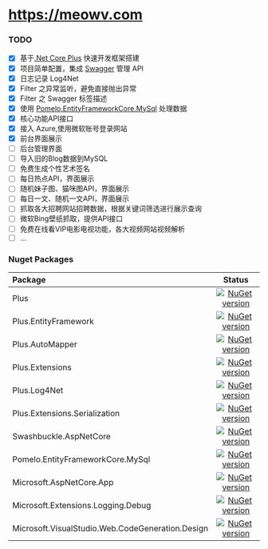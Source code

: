 # https://meowv.com

### TODO

- [x] 基于[.Net Core Plus](https://github.com/Meowv/.netcoreplus) 快速开发框架搭建
- [x] 项目简单配置，集成 [Swagger](https://github.com/domaindrivendev/Swashbuckle.AspNetCore) 管理 API
- [x] 日志记录 Log4Net
- [x] Filter 之异常监听，避免直接抛出异常
- [x] Filter 之 Swagger 标签描述
- [x] 使用 [Pomelo.EntityFrameworkCore.MySql](https://github.com/PomeloFoundation/Pomelo.EntityFrameworkCore.MySql) 处理数据
- [x] 核心功能API接口
- [x] 接入 Azure,使用微软账号登录网站
- [x] 前台界面展示
- [ ] 后台管理界面
- [ ] 导入旧的Blog数据到MySQL
- [ ] 免费生成个性艺术签名
- [ ] 每日热点API，界面展示
- [ ] 随机妹子图、猫咪图API，界面展示
- [ ] 每日一文、随机一文API，界面展示
- [ ] 抓取各大招聘网站招聘数据，根据关键词筛选进行展示查询
- [ ] 微软Bing壁纸抓取，提供API接口
- [ ] 免费在线看VIP电影电视功能，各大视频网站视频解析
- [ ] ...

### Nuget Packages

|Package|Status|
|:------|:-----:|
|Plus|[![NuGet version](https://badge.fury.io/nu/Plus.svg)](https://badge.fury.io/nu/Plus)|
|Plus.EntityFramework |[![NuGet version](https://badge.fury.io/nu/Plus.EntityFramework.svg)](https://badge.fury.io/nu/Plus.EntityFramework )|
|Plus.AutoMapper|[![NuGet version](https://badge.fury.io/nu/Plus.AutoMapper.svg)](https://badge.fury.io/nu/Plus.AutoMapper)|
|Plus.Extensions|[![NuGet version](https://badge.fury.io/nu/Plus.Extensions.svg)](https://badge.fury.io/nu/Plus.Extensions)|
|Plus.Log4Net|[![NuGet version](https://badge.fury.io/nu/Plus.Log4Net.svg)](https://badge.fury.io/nu/Plus.Log4Net)|
|Plus.Extensions.Serialization|[![NuGet version](https://badge.fury.io/nu/Plus.Extensions.Serialization.svg)](https://badge.fury.io/nu/Plus.Extensions.Serialization)|
|Swashbuckle.AspNetCore|[![NuGet version](https://badge.fury.io/nu/Swashbuckle.AspNetCore.svg)](https://badge.fury.io/nu/Swashbuckle.AspNetCore)|
|Pomelo.EntityFrameworkCore.MySql|[![NuGet version](https://badge.fury.io/nu/Pomelo.EntityFrameworkCore.MySql.svg)](https://badge.fury.io/nu/Pomelo.EntityFrameworkCore.MySql)|
|Microsoft.AspNetCore.App|[![NuGet version](https://badge.fury.io/nu/Microsoft.AspNetCore.App.svg)](https://badge.fury.io/nu/Microsoft.AspNetCore.App)|
|Microsoft.Extensions.Logging.Debug|[![NuGet version](https://badge.fury.io/nu/Microsoft.Extensions.Logging.Debug.svg)](https://badge.fury.io/nu/Microsoft.Extensions.Logging.Debug)|
|Microsoft.VisualStudio.Web.CodeGeneration.Design|[![NuGet version](https://badge.fury.io/nu/Microsoft.VisualStudio.Web.CodeGeneration.Design.svg)](https://badge.fury.io/nu/Microsoft.VisualStudio.Web.CodeGeneration.Design)|